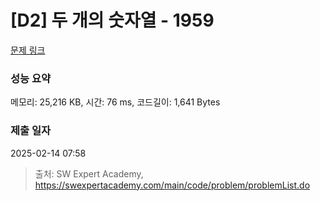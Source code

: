# [D2] 두 개의 숫자열 - 1959 

[문제 링크](https://swexpertacademy.com/main/code/problem/problemDetail.do?contestProbId=AV5PpoFaAS4DFAUq) 

### 성능 요약

메모리: 25,216 KB, 시간: 76 ms, 코드길이: 1,641 Bytes

### 제출 일자

2025-02-14 07:58



> 출처: SW Expert Academy, https://swexpertacademy.com/main/code/problem/problemList.do
